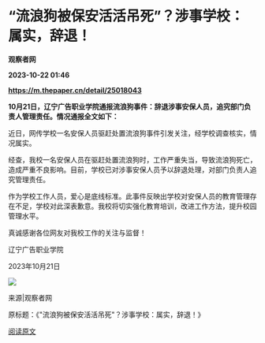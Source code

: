 # “流浪狗被保安活活吊死”？涉事学校：属实，辞退！
**观察者网**

**2023-10-22 01:46**

**https://m.thepaper.cn/detail/25018043**

**10月21日，辽宁广告职业学院通报流浪狗事件：辞退涉事安保人员，追究部门负责人管理责任。情况通报全文如下：**

近日，网传学校一名安保人员驱赶处置流浪狗事件引发关注，经学校调查核实，情况属实。

经查，我校一名安保人员在驱赶处置流浪狗时，工作严重失当，导致流浪狗死亡，造成严重不良影响。目前，学校已对涉事安保人员予以辞退处理，对部门负责人追究管理责任。

作为学校工作人员，爱心是底线标准。此事件反映出学校对安保人员的教育管理存在不足，学校对此深表歉意。我校将切实强化教育培训，改进工作方法，提升校园管理水平。

真诚感谢各位网友对我校工作的关注与监督！

辽宁广告职业学院

2023年10月21日

![](https://imagepphcloud.thepaper.cn/pph/image/275/125/933.jpg)

来源|观察者网

原标题：《"流浪狗被保安活活吊死"？涉事学校：属实，辞退！》

[阅读原文](http://mp.weixin.qq.com/s?__biz=MjM5MjA4MjA4MA==&mid=2655125197&idx=1&sn=92328a7efb8a009155abc9e6ffbac9c4)